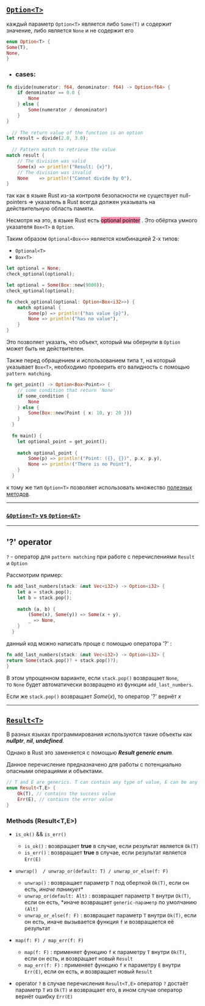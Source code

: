 ## [`Option<T>`](https://doc.rust-lang.org/std/option/index.html)

каждый параметр `Option<T>` является либо `Some(T)` и содержит значение, либо является `None` и не содержит его

``` Rust
enum Option<T> {
Some(T),
None,
}
```

- ### cases:
  
```Rust
fn divide(numerator: f64, denominator: f64) -> Option<f64> {
    if denominator == 0.0 {
        None
    } else {
        Some(numerator / denominator)
    }
}
  
  // The return value of the function is an option
let result = divide(2.0, 3.0);
  
  // Pattern match to retrieve the value
match result {
    // The division was valid
	Some(x) => println!("Result: {x}"),
    // The division was invalid
    None    => println!("Cannot divide by 0"),
}
  ```
  

так как в языке Rust из-за контроля безопасности не существует null-pointers => указатель в Rust всегда должен указывать на действительную область памяти.

Несмотря на это, в языке Rust есть <mark style="background: #FF5582A6;">optional pointer</mark> . 
Это обёртка умного указателя `Box<T>` в `Option`. 

Таким образом `Optional<Box<>>` является комбинацией 2-х типов: 
- `Optional<T>`
- `Box<T>` 


```Rust
let optional = None;
check_optional(optional);

let optional = Some(Box::new(9000));
check_optional(optional);

fn check_optional(optional: Option<Box<i32>>) {
    match optional {
        Some(p) => println!("has value {p}"),
        None => println!("has no value"),
    }
}
  ```
  

Это позволяет указать, что объект, который мы обернули в `Option` может быть не действителен.

Также перед обращением и использованием типа `T`, на который указывает `Box<T>`, необходимо проверить его валидность с помощью `pattern matching`.

```Rust
fn get_point() -> Option<Box<Point>> {
    // some condition that return 'None'
    if some_condition {
        None
    } else {
        Some(Box::new(Point { x: 10, y: 20 }))
    }
  }
  
  fn main() {
    let optional_point = get_point();
  
    match optional_point {
        Some(p) => println!("Point: ({}, {})", p.x, p.y),
        None => println!("There is no Point"),
    }
  }
  ```
  
  
  к тому же тип `Option<T>` позволяет использовать множество [полезных  методов](https://doc.rust-lang.org/std/option/enum.Option.html#variants).
  
---

### [`&Option<T>` vs `Option<&T>`](https://www.youtube.com/watch?v=6c7pZYP_iIE)


---

## '?' operator 

`?` - оператор для `pattern matching` при работе с перечислениями `Result` и `Option`

Рассмотрим пример:

```Rust
fn add_last_numbers(stack: &mut Vec<i32>) -> Option<i32> {
    let a = stack.pop();
    let b = stack.pop();
  
    match (a, b) {
        (Some(x), Some(y)) => Some(x + y),
        _ => None,
    }
  }
  ```
  
данный код можно написать проще с помощью оператора '?' :
  
  ```Rust
  fn add_last_numbers(stack: &mut Vec<i32>) -> Option<i32> {
  return Some(stack.pop()? + stack.pop()?);
  }
  ```
  
В этом упрощенном варианте, если `stack.pop()` возвращает `None`, то `None` будет автоматически возвращено из функции `add_last_numbers`. 
  
Если же `stack.pop()` возвращает $Some(x)$, то оператор '?' вернёт $x$ 
  
---
## [`Result<T>`](https://doc.rust-lang.org/std/result/enum.Result.html)
  
  
В разных языках программирования используются такие объекты как ***nullptr***, ***nil***, ***undefined***. 
  
Однако в Rust это заменяется с помощью ***Result generic enum***.
  
Данное перечисление предназначено для работы с потенциально опасными операциями и объектами.
  
```Rust
// T and E are generics. T can contain any type of value, E can be any error.
enum Result<T,E> {
	Ok(T), // contains the success value
	Err(E), // contains the error value
}
  ```
  

### Methods (Result<T,E>)
  
-  `is_ok()` && `is_err()`
	- `is_ok()` : возвращает **true** в случае, если результат является `Ok(T)`
	- `is_err()` : возвращает **true** в случае, если результат является `Err(E)`
	  
	  
- `unwrap()  / unwrap_or(default: T) / unwrap_or_else(f: F)`
	- `unwrap()` : возвращает параметр `T` под оберткой `Ok(T)`, если он есть, *иначе паникует**
	- `unwrap_or(default: Alt)` : возвращает параметр `T` внутри `Ok(T)`, если он есть, *иначе возвращает `generic-параметр` по умолчанию `(Alt)`
	- `unwrap_or_else(f: F)` : возвращает параметр `T` внутри `Ok(T)`, если он есть, иначе вызывается функция `f` и возвращается её результат 
	  
	  
- `map(f: F) / map_err(f: F)`
	- `map(f: F)` : применяет функцию `f` к параметру `T` внутри `Ok(T)`, если он есть, и возвращает новый `Result`
	- `map_err(f: F)` : применяет функцию `f` к параметру `E` внутри `Err(E)`, если он есть, и возвращает новый `Result`
	  

- operator `?`
  в случае перечисления `Result<T,E>` оператор `?` достаёт параметр `T` из `Ok(T)` и возвращает его, в ином случае оператор вернёт ошибку `Err(E)`
 
